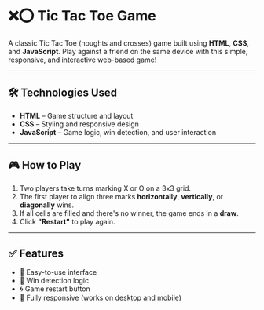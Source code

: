 # ❌⭕ Tic Tac Toe Game

A classic Tic Tac Toe (noughts and crosses) game built using **HTML**, **CSS**, and **JavaScript**. Play against a friend on the same device with this simple, responsive, and interactive web-based game!

---

## 🛠️ Technologies Used

- **HTML** – Game structure and layout
- **CSS** – Styling and responsive design
- **JavaScript** – Game logic, win detection, and user interaction

---

## 🎮 How to Play

1. Two players take turns marking X or O on a 3x3 grid.
2. The first player to align three marks **horizontally**, **vertically**, or **diagonally** wins.
3. If all cells are filled and there's no winner, the game ends in a **draw**.
4. Click **"Restart"** to play again.

---

## ✅ Features

- 🎯 Easy-to-use interface
- 🧠 Win detection logic
- 🌀 Game restart button
- 📱 Fully responsive (works on desktop and mobile)
